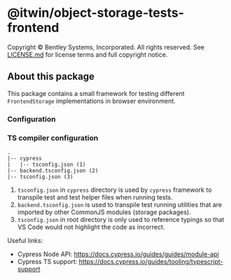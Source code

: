 # @itwin/object-storage-tests-frontend

Copyright © Bentley Systems, Incorporated. All rights reserved. See [LICENSE.md](./LICENSE.md) for license terms and full copyright notice.

## About this package

This package contains a small framework for testing different `FrontendStorage` implementations in browser environment.

### Configuration

### TS compiler configuration
```
.
|-- cypress
|   |-- tsconfig.json (1)
|-- backend.tsconfig.json (2)
|-- tsconfig.json (3)
```

1. `tsconfig.json` in `cypress` directory is used by `cypress` framework to transpile test and test helper files when running tests.
1. `backend.tsconfig.json` is used to transpile test running utilities that are imported by other CommonJS modules (storage packages).
1. `tsconfig.json` in root directory is only used to reference typings so that VS Code would not highlight the code as incorrect.

Useful links:
- Cypress Node API: https://docs.cypress.io/guides/guides/module-api
- Cypress TS support: https://docs.cypress.io/guides/tooling/typescript-support
